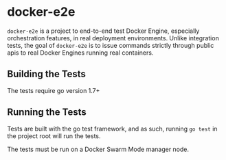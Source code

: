 docker-e2e
==========
`docker-e2e` is a project to end-to-end test Docker Engine, especially 
orchestration features, in real deployment environments. Unlike integration 
tests, the goal of `docker-e2e` is to issue commands strictly through public 
apis to real Docker Engines running real containers. 

Building the Tests
------------------
The tests require go version 1.7+

Running the Tests
-----------------
Tests are built with the go test framework, and as such, running `go test` in 
the project root will run the tests.

The tests must be run on a Docker Swarm Mode manager node.
